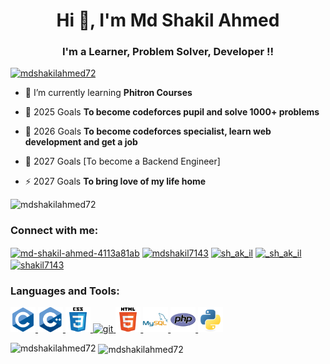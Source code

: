 <h1 align="center">Hi 👋, I'm Md Shakil Ahmed</h1>
<h3 align="center">I'm a Learner, Problem Solver, Developer !!</h3>


<p align="left"> <a href="https://github.com/ryo-ma/github-profile-trophy"><img src="https://github-profile-trophy.vercel.app/?username=mdshakilahmed72" alt="mdshakilahmed72" /></a> </p>

- 🌱 I’m currently learning **Phitron Courses**

- 👯 2025 Goals **To become codeforces pupil and solve 1000+ problems**

- 🤝 2026 Goals **To become codeforces specialist, learn web development and get a job**

- 📄 2027 Goals [To become a Backend Engineer]

- ⚡ 2027 Goals **To bring love of my life home**
 <p align="left"> <img src="https://komarev.com/ghpvc/?username=mdshakilahmed72&label=Profile%20views&color=0e75b6&style=flat" alt="mdshakilahmed72" /> </p>

<h3 align="left">Connect with me:</h3>
<p align="left">
<a href="https://linkedin.com/in/md-shakil-ahmed-4113a81ab" target="blank"><img align="center" src="https://raw.githubusercontent.com/rahuldkjain/github-profile-readme-generator/master/src/images/icons/Social/linked-in-alt.svg" alt="md-shakil-ahmed-4113a81ab" height="30" width="40" /></a>
<a href="https://fb.com/mdshakil7143" target="blank"><img align="center" src="https://raw.githubusercontent.com/rahuldkjain/github-profile-readme-generator/master/src/images/icons/Social/facebook.svg" alt="mdshakil7143" height="30" width="40" /></a>
<a href="https://www.hackerrank.com/sh_ak_il" target="blank"><img align="center" src="https://raw.githubusercontent.com/rahuldkjain/github-profile-readme-generator/master/src/images/icons/Social/hackerrank.svg" alt="sh_ak_il" height="30" width="40" /></a>
<a href="https://codeforces.com/profile/_sh_ak_il" target="blank"><img align="center" src="https://raw.githubusercontent.com/rahuldkjain/github-profile-readme-generator/master/src/images/icons/Social/codeforces.svg" alt="_sh_ak_il" height="30" width="40" /></a>
<a href="https://www.leetcode.com/shakil7143" target="blank"><img align="center" src="https://raw.githubusercontent.com/rahuldkjain/github-profile-readme-generator/master/src/images/icons/Social/leet-code.svg" alt="shakil7143" height="30" width="40" /></a>
</p>

<h3 align="left">Languages and Tools:</h3>
<p align="left"> <a href="https://www.cprogramming.com/" target="_blank" rel="noreferrer"> <img src="https://raw.githubusercontent.com/devicons/devicon/master/icons/c/c-original.svg" alt="c" width="40" height="40"/> </a> <a href="https://www.w3schools.com/cpp/" target="_blank" rel="noreferrer"> <img src="https://raw.githubusercontent.com/devicons/devicon/master/icons/cplusplus/cplusplus-original.svg" alt="cplusplus" width="40" height="40"/> </a> <a href="https://www.w3schools.com/css/" target="_blank" rel="noreferrer"> <img src="https://raw.githubusercontent.com/devicons/devicon/master/icons/css3/css3-original-wordmark.svg" alt="css3" width="40" height="40"/> </a> <a href="https://git-scm.com/" target="_blank" rel="noreferrer"> <img src="https://www.vectorlogo.zone/logos/git-scm/git-scm-icon.svg" alt="git" width="40" height="40"/> </a> <a href="https://www.w3.org/html/" target="_blank" rel="noreferrer"> <img src="https://raw.githubusercontent.com/devicons/devicon/master/icons/html5/html5-original-wordmark.svg" alt="html5" width="40" height="40"/> </a> <a href="https://www.mysql.com/" target="_blank" rel="noreferrer"> <img src="https://raw.githubusercontent.com/devicons/devicon/master/icons/mysql/mysql-original-wordmark.svg" alt="mysql" width="40" height="40"/> </a> <a href="https://www.php.net" target="_blank" rel="noreferrer"> <img src="https://raw.githubusercontent.com/devicons/devicon/master/icons/php/php-original.svg" alt="php" width="40" height="40"/> </a> <a href="https://www.python.org" target="_blank" rel="noreferrer"> <img src="https://raw.githubusercontent.com/devicons/devicon/master/icons/python/python-original.svg" alt="python" width="40" height="40"/> </a> </p>

<p><img align="left" src="https://github-readme-stats.vercel.app/api/top-langs?username=mdshakilahmed72&show_icons=true&locale=en&layout=compact" alt="mdshakilahmed72" /></p>

<p>&nbsp;<img align="center" src="https://github-readme-stats.vercel.app/api?username=mdshakilahmed72&show_icons=true&locale=en" alt="mdshakilahmed72" /></p>

